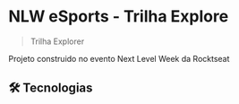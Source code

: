 # NLW eSports - Trilha Explore

>Trilha Explorer

Projeto construido no evento Next Level Week da Rocktseat

 ## 🛠 Tecnologias
